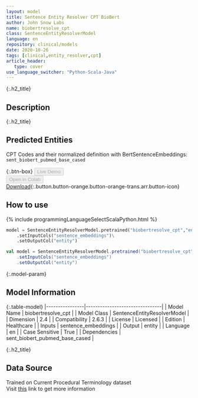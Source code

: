 ```yaml
---
layout: model
title: Sentence Entity Resolver CPT BioBert
author: John Snow Labs
name: biobertresolve_cpt
class: SentenceEntityResolverModel
language: en
repository: clinical/models
date: 2020-10-26
tags: [clinical,entity_resolver,cpt]
article_header:
   type: cover
use_language_switcher: "Python-Scala-Java"
---
```


{:.h2_title}
## Description 


 {:.h2_title}
## Predicted Entities
CPT Codes and their normalized definition with BertSentenceEmbeddings: `sent_biobert_pubmed_base_cased` 

{:.btn-box}
<button class="button button-orange" disabled>Live Demo</button><br/><button class="button button-orange" disabled>Open in Colab</button><br/>[Download](https://s3.amazonaws.com/auxdata.johnsnowlabs.com/clinical/models/biobertresolve_cpt_en_2.6.3_2.4_1603673114746.zip){:.button.button-orange.button-orange-trans.arr.button-icon}<br/>

## How to use 
<div class="tabs-box" markdown="1">

{% include programmingLanguageSelectScalaPython.html %}

```python
model = SentenceEntityResolverModel.pretrained("biobertresolve_cpt","en","clinical/models")\
	.setInputCols("sentence_embeddings")\
	.setOutputCol("entity")
```

```scala
val model = SentenceEntityResolverModel.pretrained("biobertresolve_cpt","en","clinical/models")
	.setInputCols("sentence_embeddings")
	.setOutputCol("entity")
```
</div>



{:.model-param}
## Model Information
{:.table-model}
|----------------|--------------------------------|
| Model Name     | biobertresolve_cpt             |
| Model Class    | SentenceEntityResolverModel    |
| Dimension      | 2.4                            |
| Compatibility  | 2.6.3                          |
| License        | Licensed                       |
| Edition        | Healthcare                     |
| Inputs         | sentence_embeddings            |
| Output         | entity                         |
| Language       | en                             |
| Case Sensitive | True                           |
| Dependencies   | sent_biobert_pubmed_base_cased |




{:.h2_title}
## Data Source
Trained on Current Procedural Terminology dataset  
Visit [this](https://en.wikipedia.org/wiki/Current_Procedural_Terminology) link to get more information

